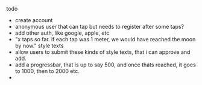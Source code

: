 todo

- create account
- anonymous user that can tap but needs to register after some taps?
- add other auth, like google, apple, etc
- "x taps so far. if each tap was 1 meter, we would have reached the moon by now." style texts
- allow users to submit these kinds of style texts, that i can approve and add.
- add a progressbar, that is up to say 500, and once thats reached, it goes to 1000, then to 2000 etc.
- 

